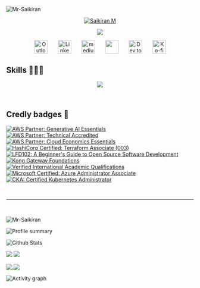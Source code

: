 
<p align="left"> <img src="https://komarev.com/ghpvc/?username=Mr-Saikiran&label=Profile%20views&color=red&style=plastic&base=10641" alt="Mr-Saikiran" /> </p>

<!-- <span style="color: #F78756; text-align: center; font-family: fira code; font-size: 2em">Hi, I'm Saikiran</span> -->
<p align="center">
  <a href="https://Mr-Saikiran.github.io">
    <img src="https://i.imgur.com/U9Z4GYw.png" alt="Saikiran M" /></a>
</p>

<p align="center">
  <!-- Typing SVG by DenverCoder1 - https://github.com/DenverCoder1/readme-typing-svg -->
  <a href="https://github.com/DenverCoder1/readme-typing-svg">
    <img src="https://readme-typing-svg.demolab.com?font=Fira+Code&pause=1000&color=F78756&center=true&random=false&width=435&lines=Cloud+%26+DevSecOps+Specialist;10%2B+years+of+Technical+Experience;Ask+me+about+DevOps%2C+AWS+%26+Python&size=22" /></a>
</p>

<!-- Social icons section -->
<p align="center">
  <a href="mailto:Saikiran.M@outlook.in"><img width="36px" alt="Outlook" title="Email" src="https://i.imgur.com/KVdyeYK.png"/></a>
  &#8287;&#8287;&#8287;&#8287;&#8287;
  <a href="https://www.linkedin.com/in/m-saikiran/"><img width="36px" alt="LinkedIn" title="LinkedIn" src="https://i.imgur.com/yRpa1dQ.png"/></a>
  &#8287;&#8287;&#8287;&#8287;&#8287;
  <a href="https://medium.com/@saikiran_m"><img width="36px" alt="medium" title="medium" src="https://i.imgur.com/nALkHQW.png"/></a>
  &#8287;&#8287;&#8287;&#8287;&#8287;
  <a href="https://discord.gg/@saikiran" alt="Discord" title="Discord Server"><img width="36px" src="https://i.imgur.com/OViZO8J.png"/></a>
  &#8287;&#8287;&#8287;&#8287;&#8287;
  <a href="https://dev.to/saikiran_m"><img width="36x" alt="Dev.to" title="Dev.to" src="https://i.imgur.com/xMqSkYm.png"></a>
  &#8287;&#8287;&#8287;&#8287;&#8287;
  <a href="https://ko-fi.com/saikiran"><img width="36px" alt="Ko-fi" title="Buy me a coffee" src="https://i.imgur.com/PpLeD3K.png"/></a>
</p>


<h2 align="left">Skills 👨🏼‍💻</h2>


<p align="center">
  <!-- <a href = "#"> -->
    <img src="https://simpleskill.icons.workers.dev/svg?i=ansible,terraform,saltproject,amazonaws,microsoftazure,azuredevops,googlecloud,docker,kubernetes,helm,istio,consul,githubactions,gitlab,jenkins,backstage,bitbucket,spinnaker,jfrog,sonarqube,vault,owasp,dependencycheck,apachekafka,apachedruid,mongodb,mysql,redis,microsoftsqlserver,postgresql,elasticstack,graylog,grafana,prometheus,datadog,sumologic,jaeger,opsgenie,python,pytest,go,gnubash,apachegroovy,powershell,jira,confluence,trello,readthedocs&perline=12"/>
  <!-- </a> -->

<!-- <p align="left">
<div id="hoverText">
<span title="AWS"><img src="https://cdn.jsdelivr.net/gh/devicons/devicon/icons/amazonwebservices/amazonwebservices-original.svg" alt="AWS" width="30" height="30"/></span>
<span title="Azure"><img src="https://cdn.jsdelivr.net/gh/devicons/devicon/icons/azure/azure-original.svg" alt="Azure" width="30" height="30" /> </span>
<span title="Terraform"><img src="https://cdn.jsdelivr.net/gh/devicons/devicon/icons/terraform/terraform-original.svg" alt="Terraform" width="30" height="30" /></span>
<span title="Docker"> <img src="https://cdn.jsdelivr.net/gh/devicons/devicon/icons/docker/docker-original.svg" alt="Docker" width="30" height="30" /></span>
<span title="Python"><img src="https://cdn.jsdelivr.net/gh/devicons/devicon/icons/python/python-original.svg" alt="Python" width="30" height="30" /></span>
<span title="Ansible"><img src="https://cdn.jsdelivr.net/gh/devicons/devicon/icons/ansible/ansible-original.svg" alt="Ansible" width="30" height="30" /></span>
<span title="Bash"><img src="https://cdn.jsdelivr.net/gh/devicons/devicon/icons/bash/bash-original.svg" alt="Bash" width="30" height="30"/> </span>
<span title="Kubernetes"> <img src="https://cdn.jsdelivr.net/gh/devicons/devicon/icons/kubernetes/kubernetes-plain.svg" alt="Kubernetes" width="30" height="30" /></span>
<span title="Gitlab"><img src="https://cdn.jsdelivr.net/gh/devicons/devicon/icons/gitlab/gitlab-original.svg" alt="Gitlab" width="30" height="30" /></span>
<span title="ElasticSearch"><img src="https://www.vectorlogo.zone/logos/elastic/elastic-icon.svg" alt="Elasticsearch" width="30" height="30"/></span>
<span title="Jenkins"><img src="https://cdn.jsdelivr.net/gh/devicons/devicon/icons/jenkins/jenkins-original.svg" alt="Jenkins" width="30" height="30" /></span>
<span title="Bitbucket"><img src="https://cdn.jsdelivr.net/gh/devicons/devicon/icons/bitbucket/bitbucket-original.svg" alt="Bitbucket" width="30" height="30" /></span>
<span title="Linux"><img src="https://cdn.jsdelivr.net/gh/devicons/devicon/icons/linux/linux-original.svg" alt="Linux" width="30" height="30" /></span>
<span title="MySQL"><img src="https://cdn.jsdelivr.net/gh/devicons/devicon/icons/mysql/mysql-original.svg" alt="MySQL" width="30" height="30" /></span>
<span title="MongoDB"><img src="https://cdn.jsdelivr.net/gh/devicons/devicon/icons/mongodb/mongodb-original.svg" alt="MongoDB" width="30" height="30" /></span>
<span title="Php"><img src="https://cdn.jsdelivr.net/gh/devicons/devicon/icons/php/php-original.svg" alt="Php" width="30" height="30" /></span>
<span title="Redis"><img src="https://cdn.jsdelivr.net/gh/devicons/devicon/icons/redis/redis-original.svg" alt="redis" width="30" height="30" /></span>
<span title="Tomcat"><img src="https://cdn.jsdelivr.net/gh/devicons/devicon/icons/tomcat/tomcat-original.svg" alt="Tomcat" width="30" height="30" /></span>
<span title="Vagrant"><img src="https://cdn.jsdelivr.net/gh/devicons/devicon/icons/vagrant/vagrant-original.svg" alt="Vagrant" width="30" height="30" /></span>
<span title="Pytest"><img src="https://cdn.jsdelivr.net/gh/devicons/devicon/icons/pytest/pytest-original.svg" alt="Pytest" width="30" height="30" /></span>
<span title="ArgoCD"><img src="https://cdn.jsdelivr.net/gh/devicons/devicon/icons/argocd/argocd-original.svg" alt="ArgoCD" width="30" height="30" /></span>
<span title="Prometheus"><img src="https://cdn.jsdelivr.net/gh/devicons/devicon/icons/prometheus/prometheus-original.svg" alt="Prometheus" width="30" height="30" /></span>
<span title="Grafana"><img src="https://cdn.jsdelivr.net/gh/devicons/devicon/icons/grafana/grafana-original.svg" alt="Grafana" width="30" height="30" /></span>
<span title="PostgreSQL"><img src="https://cdn.jsdelivr.net/gh/devicons/devicon/icons/postgresql/postgresql-original.svg" alt="PostgreSQL" width="30" height="30" /></span>
<span title="Apache"><img src="https://cdn.jsdelivr.net/gh/devicons/devicon/icons/apache/apache-original.svg" alt="Apache" width="30" height="30" /></span>
<span title="Nginx"><img src="https://cdn.jsdelivr.net/gh/devicons/devicon/icons/nginx/nginx-original.svg" alt="Nginx" width="30" height="30" /></span>
<span title="GO"><img src="https://cdn.jsdelivr.net/gh/devicons/devicon/icons/go/go-original.svg" alt="GO" width="30" height="30" /></span>
</div>  -->
</p>

<br />

## Credly badges 🏅
<!--START_SECTION:badges-->
[![AWS Partner: Generative AI Essentials](https://images.credly.com/size/90x90/images/145a5de8-7390-4d57-b4cb-a10e2f9394e2/image.png)](http://www.credly.com/badges/6c95ae68-ef3d-4b38-9f53-8add346ca1a6 "AWS Partner: Generative AI Essentials")
[![AWS Partner: Technical Accredited](https://images.credly.com/size/90x90/images/a253b994-caa6-4dd1-bf0e-434dd012b1f6/image.png)](http://www.credly.com/badges/aabd30d5-7bab-4f82-888c-9bf81ed9dbc3 "AWS Partner: Technical Accredited")
[![AWS Partner: Cloud Economics Essentials](https://images.credly.com/size/90x90/images/9dc6345e-db80-44de-bb44-0c78775e53fa/image.png)](http://www.credly.com/badges/df21c04e-0fd3-4a85-bb50-d8cc237af792 "AWS Partner: Cloud Economics Essentials")
[![HashiCorp Certified: Terraform Associate (003)](https://images.credly.com/size/90x90/images/85b9cfc4-257a-4742-878c-4f7ab4a2631b/image.png)](http://www.credly.com/badges/065473ab-bbd5-43a5-b3f2-409c170ff5e8 "HashiCorp Certified: Terraform Associate (003)")
[![LFD102: A Beginner's Guide to Open Source Software Development](https://images.credly.com/size/90x90/images/8d609bdc-7aea-480d-9fc8-78485af20828/LF_logobadge.png)](http://www.credly.com/badges/8b68b824-b56c-4b8a-9107-2a6290c56351 "LFD102: A Beginner's Guide to Open Source Software Development")
[![Kong Gateway Foundations](https://images.credly.com/size/90x90/images/f3de2561-27e7-4b48-a2c1-223f821318f2/image.png)](http://www.credly.com/badges/edef665b-29ce-4e23-a420-0f62ee61a64d "Kong Gateway Foundations")
[![Verified International Academic Qualifications](https://images.credly.com/size/90x90/images/4c93fc45-c2dd-42fd-a33b-712c81385acd/eb3f7b3afd337cf0eca6d7eca5a4fac0.png)](http://www.credly.com/badges/eaf9b5c9-a233-4c03-94c0-00f3fb278f88 "Verified International Academic Qualifications")
[![Microsoft Certified: Azure Administrator Associate](https://images.credly.com/size/90x90/images/336eebfc-0ac3-4553-9a67-b402f491f185/azure-administrator-associate-600x600.png)](http://www.credly.com/badges/115dbb1c-9fb1-47bb-a470-6767911194bf "Microsoft Certified: Azure Administrator Associate")
[![CKA: Certified Kubernetes Administrator](https://images.credly.com/size/90x90/images/8b8ed108-e77d-4396-ac59-2504583b9d54/cka_from_cncfsite__281_29.png)](http://www.credly.com/badges/12d4e429-480a-4375-aef1-858ac1479a13 "CKA: Certified Kubernetes Administrator")
<!--END_SECTION:badges-->

<br />

***

<br />


<p align="left"> <img src="https://github-profile-trophy.vercel.app/?username=Mr-Saikiran&title=Stars,Repositories,Reviews,Issues,Experience,PullRequest,Commits&theme=juicyfresh" alt="Mr-Saikiran" /> </p>

![Profile summary](http://github-profile-summary-cards.vercel.app/api/cards/profile-details?username=Mr-Saikiran&theme=codeSTACKr)


![Github Stats](https://github-readme-stats-mr-saikiran.vercel.app/api?username=Mr-Saikiran&rank_icon=github&theme=codeSTACKr&show=prs_merged,prs_merged_percentage,reviews&show_icons=true&include_all_commits=false&custom_title=Github-Stats&card_width=800)

<p align="left">
<img src="https://github-readme-stats-mr-saikiran.vercel.app/api/top-langs/?username=Mr-Saikiran&size_weight=0&count_weight=1&theme=tokyonight&langs_count=10&layout=compact" />
<img src="https://streak-stats.demolab.com?user=Mr-Saikiran&theme=burnt-neon&hide_border=true&date_format=j%2Fn%5B%2FY%5D&mode=weekly&theme=codestackr&card_width=500" />
</p>

<a href="https://github.com/Mr-Saikiran/Reusable-GHA">
  <img align="center" src="https://github-readme-stats-mr-saikiran.vercel.app/api/pin/?username=Mr-Saikiran&repo=Reusable-GHA&theme=algolia" />
</a>
<a href="https://github.com/Mr-Saikiran/terraspace">
  <img align="center" src="https://github-readme-stats-mr-saikiran.vercel.app/api/pin/?username=Mr-Saikiran&repo=terraspace&theme=algolia" />
</a>
<!-- <a href="https://github.com/Mr-Saikiran/awspy">
  <img align="center" src="https://github-readme-stats-mr-saikiran.vercel.app/api/pin/?username=Mr-Saikiran&repo=awspy&theme=algolia" />
</a>
<a href="https://github.com/Mr-Saikiran/API-Gateway-Automation">
  <img align="center" src="https://github-readme-stats-mr-saikiran.vercel.app/api/pin/?username=Mr-Saikiran&repo=API-Gateway-Automation&theme=algolia" />
</a> -->

<br />

![Activity graph](https://activity-graph-mr-saikiran.vercel.app/graph?username=Mr-Saikiran&theme=monokai&custom_title=This-Month%27s-Activity-graph&height=450&area=true)

<!-- [![Hits](https://hits.seeyoufarm.com/api/count/incr/badge.svg?url=https%3A%2F%2Fgithub.com%2FMr-Saikiran%2Fhit-counter&count_bg=%2379C83D&title_bg=%23555555&icon=firefoxbrowser.svg&icon_color=%230CDE6E&title=hits&edge_flat=false)](https://hits.seeyoufarm.com) -->

<br />

<!-- ![github contribution grid snake animation](https://raw.githubusercontent.com/Mr-Saikiran/Mr-Saikiran.github.io/output/github-contribution-grid-snake-dark.svg#gh-dark-mode-only)
![github contribution grid snake animation](https://raw.githubusercontent.com/Mr-Saikiran/Mr-Saikiran.github.io/output/github-contribution-grid-snake.svg#gh-light-mode-only) -->

<br />
<br />
